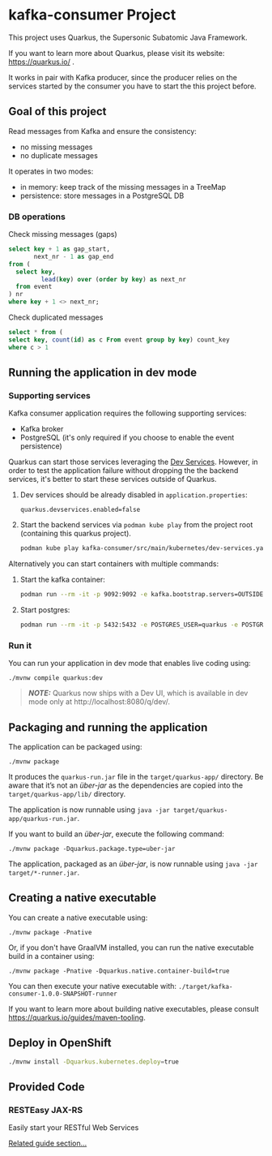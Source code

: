 # kafka-consumer Project

This project uses Quarkus, the Supersonic Subatomic Java Framework.

If you want to learn more about Quarkus, please visit its website: https://quarkus.io/ .

It works in pair with Kafka producer, since the producer relies on the services started by the consumer you have to start the this project before.

## Goal of this project

Read messages from Kafka and ensure the consistency:

- no missing messages
- no duplicate messages

It operates in two modes:

- in memory: keep track of the missing messages in a TreeMap
- persistence: store messages in a PostgreSQL DB

### DB operations

Check missing messages (gaps)

```sql
select key + 1 as gap_start, 
       next_nr - 1 as gap_end
from (
  select key, 
         lead(key) over (order by key) as next_nr
  from event
) nr
where key + 1 <> next_nr;
```

Check duplicated messages

```sql
select * from (
select key, count(id) as c From event group by key) count_key
where c > 1
```

## Running the application in dev mode

### Supporting services

Kafka consumer application requires the following supporting services:

- Kafka broker
- PostgreSQL (it's only required if you choose to enable the event persistence)

Quarkus can start those services leveraging the [Dev Services](https://quarkus.io/guides/dev-services).
However, in order to test the application failure without dropping the the backend services, it's better to start these services outside of Quarkus.

1. Dev services should be already disabled in `application.properties`:

   ```
   quarkus.devservices.enabled=false
   ```

2. Start the backend services via `podman kube play` from the project root (containing this quarkus project).

   ```sh
   podman kube play kafka-consumer/src/main/kubernetes/dev-services.yaml
   ```

Alternatively you can start containers with multiple commands:

1. Start the kafka container:

   ```sh
   podman run --rm -it -p 9092:9092 -e kafka.bootstrap.servers=OUTSIDE://localhost:9092 docker.io/vectorized/redpanda
   ```

2. Start postgres:

   ```sh
   podman run --rm -it -p 5432:5432 -e POSTGRES_USER=quarkus -e POSTGRES_PASSWORD=quarkus -e POSTGRES_DB=quarkus -v ./kafka-producer/src/main/resources/import.sql:/docker-entrypoint-initdb.d/import.sql:Z docker.io/library/postgres:14
   ```

### Run it

You can run your application in dev mode that enables live coding using:
```shell script
./mvnw compile quarkus:dev
```

> **_NOTE:_**  Quarkus now ships with a Dev UI, which is available in dev mode only at http://localhost:8080/q/dev/.

## Packaging and running the application

The application can be packaged using:
```shell script
./mvnw package
```
It produces the `quarkus-run.jar` file in the `target/quarkus-app/` directory.
Be aware that it’s not an _über-jar_ as the dependencies are copied into the `target/quarkus-app/lib/` directory.

The application is now runnable using `java -jar target/quarkus-app/quarkus-run.jar`.

If you want to build an _über-jar_, execute the following command:
```shell script
./mvnw package -Dquarkus.package.type=uber-jar
```

The application, packaged as an _über-jar_, is now runnable using `java -jar target/*-runner.jar`.

## Creating a native executable

You can create a native executable using: 
```shell script
./mvnw package -Pnative
```

Or, if you don't have GraalVM installed, you can run the native executable build in a container using: 
```shell script
./mvnw package -Pnative -Dquarkus.native.container-build=true
```

You can then execute your native executable with: `./target/kafka-consumer-1.0.0-SNAPSHOT-runner`

If you want to learn more about building native executables, please consult https://quarkus.io/guides/maven-tooling.

## Deploy in OpenShift

```sh
./mvnw install -Dquarkus.kubernetes.deploy=true
```

## Provided Code

### RESTEasy JAX-RS

Easily start your RESTful Web Services

[Related guide section...](https://quarkus.io/guides/getting-started#the-jax-rs-resources)
